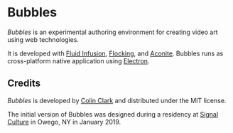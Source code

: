 # Bubbles

_Bubbles_ is an experimental authoring environment for creating video art using web technologies.

It is developed with [Fluid Infusion](https://github.com/fluid-project/infusion), [Flocking](https://github.com/colinbdclark/Flocking), and [Aconite](https://github.com/colinbdclark/aconite). Bubbles runs as cross-platform native application using [Electron](https://electronjs.org).


## Credits

_Bubbles_ is developed by [Colin Clark](https://colinclark.org) and distributed under the MIT license.

The initial version of Bubbles was designed during a residency at [Signal Culture](http://signalculture.org/) in Owego, NY in January 2019.
